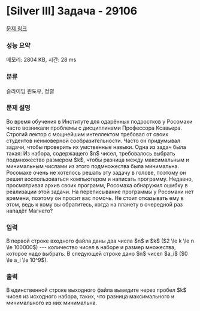 # [Silver III] Задача - 29106 

[문제 링크](https://www.acmicpc.net/problem/29106) 

### 성능 요약

메모리: 2804 KB, 시간: 28 ms

### 분류

슬라이딩 윈도우, 정렬

### 문제 설명

<p>Во время обучения в Институте для одарённых подростков у Росомахи часто возникали проблемы с дисциплинами Профессора Ксавьера. Строгий лектор с мощнейшим интеллектом требовал от своих студентов неимоверной сообразительности. Часто он придумывал задачи, чтобы проверить их умственные навыки. Одна из задач была такая: Из набора, содержащего $n$ чисел, требовалось выбрать подмножество размером $k$, чтобы разница между максимальным и минимальным числами из этого подмножества была минимальна. Росомахе очень не хотелось решать эту задачу в голове, поэтому он решил воспользоваться компьютером и написать программу. Недавно, просматривая архив своих программ, Росомаха обнаружил ошибку в реализации этой задачи. На переписывание программы у Росомахи нет времени, поэтому он просит вас помочь. Не стоит отказывать ему в этом, ведь к кому вы обратитесь, когда на планету в очередной раз нападёт Магнето?</p>

### 입력 

 <p>В первой строке входного файла даны два числа $n$ и $k$ ($2 \le k \le n \le 100000$) --- количество чисел в наборе и размер множества, которое надо выбрать. В следующей строке дано $n$ чисел $a_i$ ($0 \le a_i \le 10^9$).</p>

### 출력 

 <p>В единственной строке выходного файла выведите через пробел $k$ чисел из исходного набора, таких, что разница максимального и минимального из них минимальна.</p>

